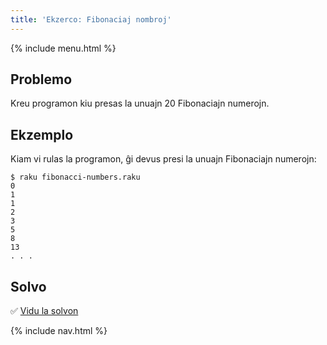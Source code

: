 ```yaml
---
title: 'Ekzerco: Fibonaciaj nombroj'
---
```


{% include menu.html %}

## Problemo

Kreu programon kiu presas la unuajn 20 Fibonaciajn numerojn.

## Ekzemplo

Kiam vi rulas la programon, ĝi devus presi la unuajn Fibonaciajn numerojn:

```console
$ raku fibonacci-numbers.raku
0
1
1
2
3
5
8
13
. . .
```

## Solvo

✅ [Vidu la solvon](solution)

{% include nav.html %}
